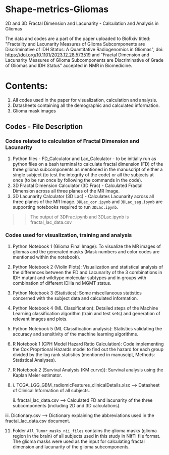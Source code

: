 # Shape-metrics-Gliomas
2D and 3D Fractal Dimension and Lacunarity - Calculation and Analysis in Gliomas

The data and codes are a part of the paper uploaded to BioRxiv titled: "Fractality and Lacunarity Measures of Glioma Subcomponents are Discriminative of IDH Status: A Quantitative Radiogenomics in Gliomas", doi: https://doi.org/10.1101/2023.12.28.573519 and "Fractal Dimension and Lacunarity Measures of Glioma Subcomponents are Discriminative of Grade of Gliomas and IDH Status" accepted in NMR in Biomedicine.


# Contents:
1. All codes used in the paper for visualization, calculation and analysis.
2. Datasheets containing all the demographic and calculated information.
3. Glioma mask images 

## Codes - File Description
### Codes related to calculation of Fractal Dimension and Lacunarity
1. Python files - FD_Calculator and Lac_Calculator - to be initially run as python files on a bash terminal to calculate fractal dimension (FD) of the three glioma subcomponents as mentioned in the manuscript of either a single subject (to test the integrity of the code) or all the subjects at once (to be run once by following the commands in the code).
2. 3D Fractal Dimension Calculator (3D Frac) - Calculated Fractal Dimension across all three planes of the MR Image.
3. 3D Lacunarity Calculator (3D Lac) - Calculates Lacunarity across all three planes of the MR Image. `3DLac_cor.ipynb` and `3DLac_sag.ipynb` are supporting notebooks required to run `3DLac.ipynb`.

>> The output of 3DFrac.ipynb and 3DLac.ipynb is fractal_lac_data.csv

### Codes used for visualization, training and analysis
1. Python Notebook 1 (Glioma Final Image): To visualize the MR images of gliomas and the generated masks (Mask numbers and color codes are mentioned within the notebook).
2. Python Notebook 2 (Violin Plots): Visualization and statistical analysis of the differences between the FD and Lacunarity of the 3 combinations in IDH mutant and wildtype molecular subtypes and in groups with combination of different IDHa nd MGMT status.
3. Python Notebook 3 (Statistics): Some miscellaneous statistics concerned with the subject data and calculated information.
4. Python Notebook 4 (ML Classification): Detailed steps of the Machine Learning classification algorithm (train and test sets) and generation of relevant images and plots.
5. Python Notebook 5 (ML Classification analysis): Statistics validating the accuracy and sensitivity of the machine learning algorithms.
6. R Notebook 1 (CPH Model Hazard Ratio Calculation): Code implementing the Cox Proprtional Hazards model to find out the hazard for each group divided by the log rank statistics (mentioned in manuscipt, Methods: Statistical Analyses).
7. R Notebook 2 (Survival Analysis (KM curve)): Survival analysis using the Kaplan Meier estimator.

8.
    i. TCGA_LGG_GBM_radiomicFeatures_clinicalDetails.xlsx --> Datasheet of Clinical Information of all subjects.
    
   ii. fractal_lac_data.csv --> Calculated FD and lacunarity of the three subcomponents (including 2D and 3D calculations).

  iii. Dictionary.csv --> Dictionary explaining the abbreviations used in the fractal_lac_data.csv document.

11. Folder `All_Tumor_masks_nii_files` contains the glioma masks (glioma region in the brain) of all subjects used in this study in NIfTI file format. The glioma masks were used as the input for calculating fractal dimension and lacunarity of the glioma subcomponents.
